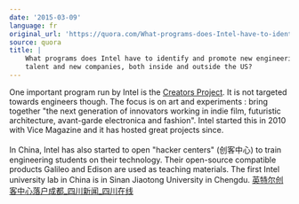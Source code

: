 ```yaml
---
date: '2015-03-09'
language: fr
original_url: 'https://quora.com/What-programs-does-Intel-have-to-identify-and-promote-new-engineering-talent-and-new-companies-both-inside-and-outside-the-US/answer/Clément-Renaud'
source: quora
title: |
    What programs does Intel have to identify and promote new engineering
    talent and new companies, both inside and outside the US?
---
```


One important program run by Intel is the [Creators
Project](http://thecreatorsproject.vice.com/about). It is not targeted
towards engineers though. The focus is on art and experiments : bring
together "the next generation of innovators working in indie film,
futuristic architecture, avant-garde electronica and fashion". Intel
started this in 2010 with Vice Magazine and it has hosted great projects
since.\
\
In China, Intel has also started to open \"hacker centers\" (创客中心)
to train engineering students on their technology. Their open-source
compatible products Galileo and Edison are used as teaching materials.
The first Intel university lab in China is in Sinan Jiaotong University
in Chengdu.
[英特尔创客中心落户成都\_四川新闻\_四川在线](http://sichuan.scol.com.cn/ggxw/content/2014-12/19/content_9933603.htm?node=7220)
